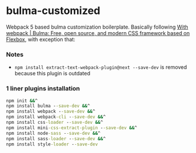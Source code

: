 bulma-customized
================
Webpack 5 based bulma customization boilerplate. Basically following [With webpack | Bulma: Free, open source, and modern CSS framework based on Flexbox](https://bulma.io/documentation/customize/with-webpack/), with exception that:

### Notes
- `npm install extract-text-webpack-plugin@next --save-dev` is removed because this plugin is outdated


### 1 liner plugins installation
```cmd
npm init &&^
npm install bulma --save-dev &&^
npm install webpack --save-dev &&^
npm install webpack-cli --save-dev &&^
npm install css-loader --save-dev &&^
npm install mini-css-extract-plugin --save-dev &&^
npm install node-sass --save-dev &&^
npm install sass-loader --save-dev &&^
npm install style-loader --save-dev
```